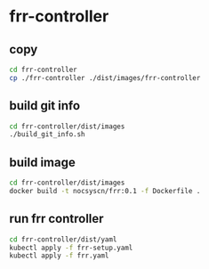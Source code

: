 # frr-controller

## copy
```sh
cd frr-controller
cp ./frr-controller ./dist/images/frr-controller
```

## build git info
```sh
cd frr-controller/dist/images
./build_git_info.sh
```

## build image
```sh
cd frr-controller/dist/images
docker build -t nocsyscn/frr:0.1 -f Dockerfile .
```

## run frr controller
```sh
cd frr-controller/dist/yaml
kubectl apply -f frr-setup.yaml
kubectl apply -f frr.yaml
```